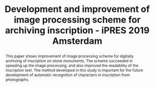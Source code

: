---
abstract: This paper shows improvement of image processing scheme for digitally archiving
  of inscription on stone monuments. The scheme succeeded in speeding up the image
  processing, and also improved the readability of the inscription text. The method
  developed in this study is important for the future development of automatic recognition
  of characters in inscription from photographs.
creators:
- Tani, Teruhiro
- Uesugi, Masayuki
- Uesugi, Hideyuki
date: null
document_url: https://services.phaidra.univie.ac.at/api/object/o:1080462/download
grand_parent: iPRES
institutions: []
keywords: []
landing_page_url: https://phaidra.univie.ac.at/o:1080462
language: eng
layout: publication
license: CC BY 4.0 International
notes_url: null
parent: iPRES 2019
presentation_url: null
size: 471733
source_name: iPRES
title: Development and improvement of image processing scheme for archiving inscription
  - iPRES 2019 Amsterdam
type: paper
year: 2019
---
